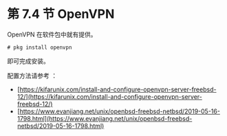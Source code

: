 # 第 7.4 节 OpenVPN

OpenVPN 在软件包中就有提供。

```shell-session
# pkg install openvpn
```

即可完成安装。

配置方法请参考 ：

- [https://kifarunix.com/install-and-configure-openvpn-server-freebsd-12/](https://kifarunix.com/install-and-configure-openvpn-server-freebsd-12/)
- [https://www.evanjiang.net/unix/openbsd-freebsd-netbsd/2019-05-16-1798.html](https://www.evanjiang.net/unix/openbsd-freebsd-netbsd/2019-05-16-1798.html)
